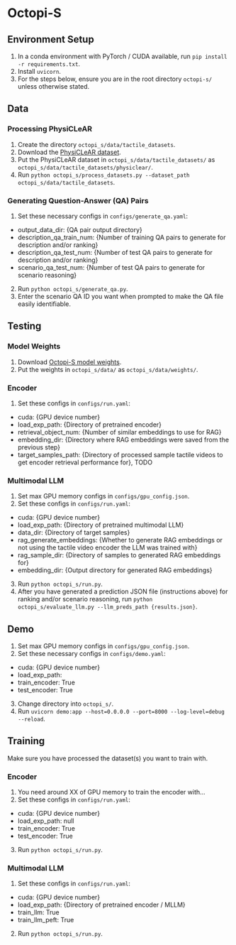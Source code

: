 # Octopi-S
## Environment Setup
1. In a conda environment with PyTorch / CUDA available, run `pip install -r requirements.txt`.
2. Install `uvicorn`.
3. For the steps below, ensure you are in the root directory `octopi-s/` unless otherwise stated.


## Data
### Processing PhysiCLeAR
1. Create the directory `octopi_s/data/tactile_datasets`.
2. Download the [PhysiCLeAR dataset](https://drive.google.com/drive/folders/1Gb6n-nGUQxaiuf1hZrgwSvbpl4SWihN4?usp=sharing).
3. Put the PhysiCLeAR dataset in `octopi_s/data/tactile_datasets/` as `octopi_s/data/tactile_datasets/physiclear/`.
4. Run `python octopi_s/process_datasets.py --dataset_path octopi_s/data/tactile_datasets`.

### Generating Question-Answer (QA) Pairs
1. Set these necessary configs in `configs/generate_qa.yaml`:
  * output_data_dir: {QA pair output directory}
  * description_qa_train_num: {Number of training QA pairs to generate for description and/or ranking}
  * description_qa_test_num: {Number of test QA pairs to generate for description and/or ranking}
  * scenario_qa_test_num: {Number of test QA pairs to generate for scenario reasoning}
2. Run `python octopi_s/generate_qa.py`.
3. Enter the scenario QA ID you want when prompted to make the QA file easily identifiable.


## Testing
### Model Weights
1. Download [Octopi-S model weights]().
2. Put the weights in `octopi_s/data/` as `octopi_s/data/weights/`.

### Encoder
1. Set these configs in `configs/run.yaml`:
  * cuda: {GPU device number}
  * load_exp_path: {Directory of pretrained encoder}
  * retrieval_object_num: {Number of similar embeddings to use for RAG}
  * embedding_dir: {Directory where RAG embeddings were saved from the previous step}
  * target_samples_path: {Directory of processed sample tactile videos to get encoder retrieval performance for},
TODO

### Multimodal LLM
1. Set max GPU memory configs in `configs/gpu_config.json`.
2. Set these configs in `configs/run.yaml`:
  * cuda: {GPU device number}
  * load_exp_path: {Directory of pretrained multimodal LLM}
  * data_dir: {Directory of target samples}
  * rag_generate_embeddings: {Whether to generate RAG embeddings or not using the tactile video encoder the LLM was trained with}
  * rag_sample_dir: {Directory of samples to generated RAG embeddings for}
  * embedding_dir: {Output directory for generated RAG embeddings}
3. Run `python octopi_s/run.py`.
4. After you have generated a prediction JSON file (instructions above) for ranking and/or scenario reasoning, run `python octopi_s/evaluate_llm.py --llm_preds_path {results.json}`.


## Demo
1. Set max GPU memory configs in `configs/gpu_config.json`.
2. Set these necessary configs in `configs/demo.yaml`:
  * cuda: {GPU device number}
  * load_exp_path: 
  * train_encoder: True
  * test_encoder: True
3. Change directory into `octopi_s/`.
4. Run `uvicorn demo:app --host=0.0.0.0 --port=8000 --log-level=debug --reload`.


## Training
Make sure you have processed the dataset(s) you want to train with.
### Encoder
1. You need around XX of GPU memory to train the encoder with...
2. Set these configs in `configs/run.yaml`:
  * cuda: {GPU device number}
  * load_exp_path: null
  * train_encoder: True
  * test_encoder: True
3. Run `python octopi_s/run.py`.

### Multimodal LLM
1. Set these configs in `configs/run.yaml`:
  * cuda: {GPU device number}
  * load_exp_path: {Directory of pretrained encoder / MLLM}
  * train_llm: True
  * train_llm_peft: True
2. Run `python octopi_s/run.py`.